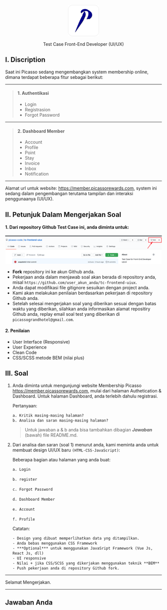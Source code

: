 <p align="center">
<img src="./_doc/img/picasso.png" width="100" alt="Picasso Grand Hotel" />
</p>
<p align="center">Test Case Front-End Developer (UI/UX)</p>

## I. Discription

Saat ini Picasso sedang mengembangkan system membership online, dimana terdapat beberapa fitur sebagai berikut:

---

> #### 1. Authentikasi
>
> - Login
> - Registrasion
> - Forgot Password

---

> #### 2. Dashboard Member
>
> - Account
> - Profile
> - Point
> - Stay
> - Invoice
> - Inbox
> - Notification
 
---

Alamat url untuk website: https://member.picassorewards.com, system ini sedang dalam pengembangan terutama tampilan dan interaksi penggunaanya (UI/UX).

## II. Petunjuk Dalam Mengerjakan Soal

#### 1. Dari repository Github Test Case ini, anda diminta untuk:

<p align="center">
<img src="./_doc/img/repo-fork.png" width="600" alt="Picasso Grand Hotel" />
</p>

- **Fork** repository ini ke akun Github anda.
- Pekerjaan anda dalam menjawab soal akan berada di repository anda, misal `https://github.com/user_akun_anda/tc-frontend-uiux`.
- Anda dapat modifikasi file gitignore sesuikan dengan project anda.
- Kami akan melakukan penilaian berdasarkan pekerjaan di repository Github anda.
- Setelah selesai mengerjakan soal yang diberikan sesuai dengan batas waktu yang diberikan, silahkan anda informasikan alamat repositiry Github anda, replay email soal test yang diberikan di `picassograndhotel@gmail.com`.

#### 2. Penilaian

- User Interface (Responsive)
- User Experience
- Clean Code
- CSS/SCSS metode BEM (nilai plus)

## III. Soal

1.  Anda diminta untuk mengunjungi website Membership Picasso https://member.picassorewards.com, mulai dari halaman Authetication & Dashboard. Untuk halaman Dashboard, anda terlebih dahulu registrasi.

    Pertanyaan:
    
        a. Kritik masing-masing halaman?
        b. Analisa dan saran masing-masing halaman?

    > Untuk jawaban a & b anda bisa tambahkan dibagian **_Jawaban_** (bawah) file README.md.

2.  Dari analisa dan saran (soal 1) menurut anda,
    kami meminta anda untuk membuat design UI/UX baru `(HTML-CSS-JavaScript)`:

    Beberapa bagian atau halaman yang anda buat:

        a. Login

        b. register

        c. Forgot Password

        d. Dashboard Member

        e. Account

        f. Profile

    Catatan: 

        - Design yang dibuat memperlihatkan data yng ditampilkan.
        - Anda bebas menggunakan CSS Framework
        - ***Optional*** untuk menggunakan JavaSript Framework (Vue Js, React Js, dll)
        - UI responsive
        - Nilai + jika CSS/SCSS yang dikerjakan menggunakan teknik **BEM**
        - Push pekerjaan anda di repository Github fork.

---

Selamat Mengerjakan.

---

## Jawaban Anda
